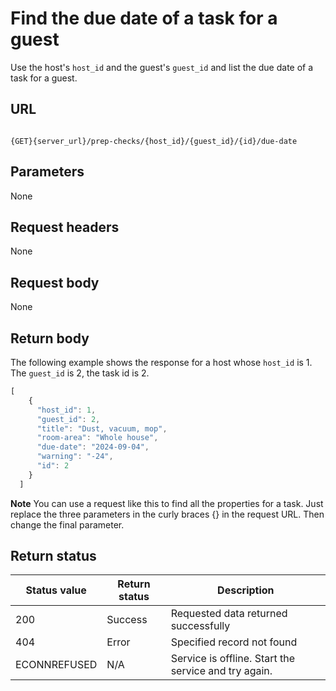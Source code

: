 # Find the due date of a task for a guest

Use the host's `host_id` and the guest's `guest_id` and list the due date of a task for a guest.

## URL

```shell

{GET}{server_url}/prep-checks/{host_id}/{guest_id}/{id}/due-date
```

## Parameters

None

## Request headers

None

## Request body

None

## Return body

The following example shows the response for a host whose `host_id` is 1. The `guest_id` is 2, the task id is 2.

```js
[
    {
      "host_id": 1,
      "guest_id": 2,
      "title": "Dust, vacuum, mop",
      "room-area": "Whole house",
      "due-date": "2024-09-04",
      "warning": "-24",
      "id": 2
    }
  ]
```

**Note** You can use a request like this to find all the properties for a task. Just replace the three parameters in the curly braces {} in the request URL. Then change the final parameter.

## Return status

| Status value | Return status | Description |
| ------------- | ----------- | ----------- |
| 200 | Success | Requested data returned successfully |
| 404 | Error | Specified record not found |
| ECONNREFUSED | N/A | Service is offline. Start the service and try again. |
